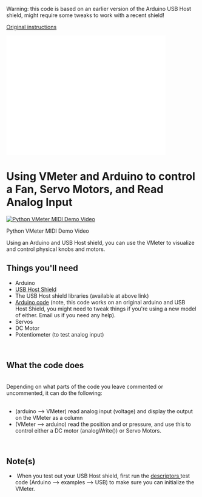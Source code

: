 Warning: this code is based on an earlier version of the Arduino USB Host shield, might require some tweaks to work with a recent shield!

<a href="http://vmeter.net/using-vmeter-and-arduino-to-control-fan-and-servos/">Original instructions</a>

<iframe width="420" height="315" src="//www.youtube.com/embed/fYatmbv_9Qo" frameborder="0" allowfullscreen></iframe>

<h1>Using VMeter and Arduino to control a Fan, Servo Motors, and Read Analog Input</h1>

[![Python VMeter MIDI Demo Video](http://img.youtube.com/vi/fYatmbv_9Qo/0.jpg)](http://www.youtube.com/watch?v=fYatmbv_9Qo)

Python VMeter MIDI Demo Video

<p>Using an Arduino and USB Host shield, you can use the VMeter to visualize and control physical knobs and motors.&nbsp;</p>

<h2>Things you'll need</h2>

<ul>
<li>Arduino</li>
<li><a href="http://www.circuitsathome.com/products-page/arduino-shields/usb-host-shield-2-0-for-arduino">USB Host Shield</a></li>
<li>The USB Host shield libraries (available at above link)</li>
<li><a href="https://bitbucket.org/curiousinventor/vmeter_arduino_demo">Arduino code</a>&nbsp;(note, this code works on an original arduino and USB Host Shield, you might need to tweak things if you're using a new model of either. Email us if you need any help).</li>
<li>Servos</li>
<li>DC Motor</li>
<li>Potentiometer (to test analog input)</li>
</ul>
<div>&nbsp;</div>
<h2>What the code does</h2>
<div>&nbsp;</div>
<div>Depending on what parts of the code you leave commented or uncommented, it can do the following:</div>
<div>&nbsp;</div>
<div>
<ul>
<li>(arduino --&gt; VMeter) read analog input (voltage) and display the output on the VMeter as a column</li>
<li>(VMeter --&gt; arduino) read the position and or pressure, and use this to control either a DC motor (analogWrite()) or Servo Motors.</li>
</ul>
<div>&nbsp;</div>
<h2>Note(s)</h2>
</div>
<div>
<ul>
<li>&nbsp;When you test out your USB Host shield, first run the <a href="https://www.circuitsathome.com/mcu/arduino-usb-host-part-3-descriptors">descriptors </a>test code (Arduino --&gt; examples --&gt; USB) to make sure you can initialize the VMeter.</li>
</ul>
